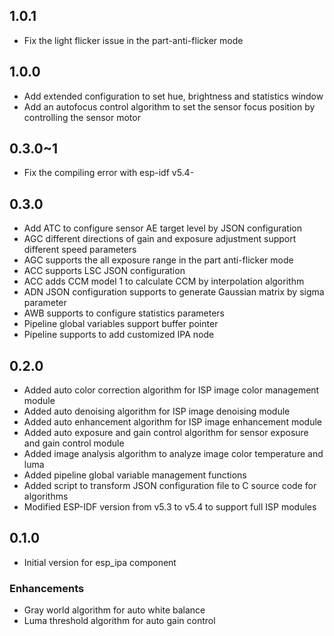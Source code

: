 ## 1.0.1

- Fix the light flicker issue in the part-anti-flicker mode

## 1.0.0

- Add extended configuration to set hue, brightness and statistics window
- Add an autofocus control algorithm to set the sensor focus position by controlling the sensor motor

## 0.3.0~1

- Fix the compiling error with esp-idf v5.4-

## 0.3.0

- Add ATC to configure sensor AE target level by JSON configuration
- AGC different directions of gain and exposure adjustment support different speed parameters
- AGC supports the all exposure range in the part anti-flicker mode
- ACC supports LSC JSON configuration
- ACC adds CCM model 1 to calculate CCM by interpolation algorithm
- ADN JSON configuration supports to generate Gaussian matrix by sigma parameter
- AWB supports to configure statistics parameters
- Pipeline global variables support buffer pointer
- Pipeline supports to add customized IPA node

## 0.2.0

- Added auto color correction algorithm for ISP image color management module
- Added auto denoising algorithm for ISP image denoising module
- Added auto enhancement algorithm for ISP image enhancement module
- Added auto exposure and gain control algorithm for sensor exposure and gain control module
- Added image analysis algorithm to analyze image color temperature and luma
- Added pipeline global variable management functions
- Added script to transform JSON configuration file to C source code for algorithms
- Modified ESP-IDF version from v5.3 to v5.4 to support full ISP modules

## 0.1.0

- Initial version for esp_ipa component

### Enhancements

- Gray world algorithm for auto white balance
- Luma threshold algorithm for auto gain control

